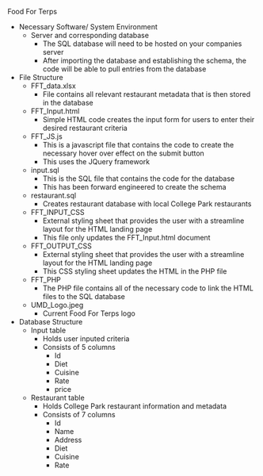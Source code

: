 Food For Terps

- Necessary Software/ System Environment
  - Server and corresponding database
    - The SQL database will need to be hosted on your companies server
    - After importing the database and establishing the schema, the code will be able to pull entries from the database
- File Structure
  - FFT\_data.xlsx
    - File contains all relevant restaurant metadata that is then stored in the database
  - FFT\_Input.html
    - Simple HTML code creates the input form for users to enter their desired restaurant criteria
  - FFT\_JS.js
    - This is a javascript file that contains the code to create the necessary hover over effect on the submit button
    - This uses the JQuery framework
  - input.sql
    - This is the SQL file that contains the code for the database
    - This has been forward engineered to create the schema
  - restaurant.sql
    - Creates restaurant database with local College Park restaurants
  - FFT\_INPUT\_CSS
    - External styling sheet that provides the user with a streamline layout for the HTML landing page
    - This file only updates the FFT\_Input.html document
  - FFT\_OUTPUT\_CSS
    - External styling sheet that provides the user with a streamline layout for the HTML landing page
    - This CSS styling sheet updates the HTML in the PHP file
  - FFT\_PHP
    - The PHP file contains all of the necessary code to link the HTML files to the SQL database
  - UMD_Logo.jpeg
    - Current Food For Terps logo
- Database Structure
  - Input table
    - Holds user inputed criteria
    - Consists of 5 columns
      - Id
      - Diet
      - Cuisine
      - Rate
      - price
  - Restaurant table
    - Holds College Park restaurant information and metadata
    - Consists of 7 columns
      - Id
      - Name
      - Address
      - Diet
      - Cuisine
      - Rate
